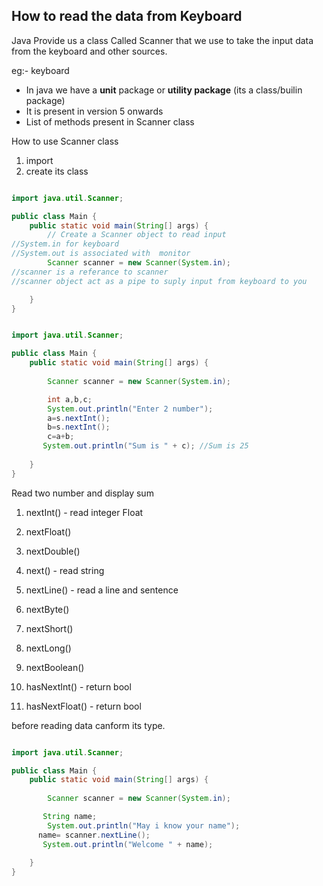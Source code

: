 ## How to read the data from Keyboard

Java Provide us a class Called Scanner that we use to take the input data from the keyboard and other sources. 

eg:- keyboard
- In java we have a **unit** package or **utility package** (its a class/builin package)
- It is present in version 5 onwards
- List of methods present in Scanner class


How to use Scanner class

1. import
2. create its class


```java

import java.util.Scanner;

public class Main {
    public static void main(String[] args) {
        // Create a Scanner object to read input
//System.in for keyboard
//System.out is associated with  monitor 
        Scanner scanner = new Scanner(System.in);
//scanner is a referance to scanner
//scanner object act as a pipe to suply input from keyboard to you

    }
}

```


```java

import java.util.Scanner;

public class Main {
    public static void main(String[] args) {
       
        Scanner scanner = new Scanner(System.in);

        int a,b,c;
        System.out.println("Enter 2 number");
        a=s.nextInt();
        b=s.nextInt();
        c=a+b;
       System.out.println("Sum is " + c); //Sum is 25
        
    }
}

```

Read two number and display sum



1. nextInt() - read integer Float
2. nextFloat()
3. nextDouble() 
4. next() - read string
5. nextLine() - read a line and sentence
6. nextByte()
7. nextShort()
8. nextLong()
9. nextBoolean()

1. hasNextInt() - return bool
2. hasNextFloat() - return bool

before reading data canform its type.



```java

import java.util.Scanner;

public class Main {
    public static void main(String[] args) {
       
        Scanner scanner = new Scanner(System.in);

       String name;
        System.out.println("May i know your name");
      name= scanner.nextLine();
       System.out.println("Welcome " + name); 
        
    }
}

```
































